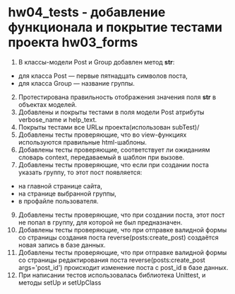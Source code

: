 # hw04_tests - добавление функционала и покрытие тестами проекта hw03_forms

1. В классы-модели Post и Group добавлен метод __str__:
  - для класса Post — первые пятнадцать символов поста,
  - для класса Group — название группы.
2. Протестирована правильность отображения значения поля __str__ в объектах моделей.
3. Добавлены и покрыты тестами в поля модели Post атрибуты verbose_name и help_text.
4. Покрыты тестами все URLы проекта(использован subTest)/
5. Добавлены тесты проверяющие, что во view-функциях используются правильные html-шаблоны.
6. Добавлены тесты проверяющие, соответствует ли ожиданиям словарь context, передаваемый в шаблон при вызове.
7. Добавлены тесты проверяющие, что если при создании поста указать группу, то этот пост появляется:
  - на главной странице сайта,
  - на странице выбранной группы,
  - в профайле пользователя.
9. Добавлены тесты проверяющие, что при создании поста, этот пост не попал в группу, для которой не был предназначен.
10. Добавлены тесты проверяющие, что при отправке валидной формы со страницы создания поста reverse(posts:create_post) создаётся новая запись в базе данных.
11. Добавлены тесты проверяющие, что при отправке валидной формы со страницы редактирования поста reverse(posts:create_post args='post_id') происходит изменение поста с post_id в базе данных.
12. При написании тестов использовалась библиотека Unittest, и методы setUp и setUpClass
